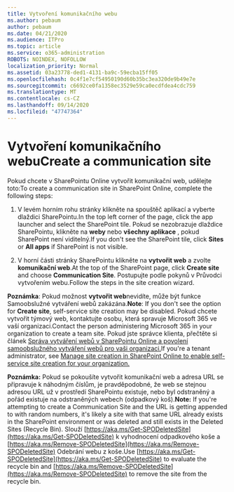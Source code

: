 ```yaml
---
title: Vytvoření komunikačního webu
ms.author: pebaum
author: pebaum
ms.date: 04/21/2020
ms.audience: ITPro
ms.topic: article
ms.service: o365-administration
ROBOTS: NOINDEX, NOFOLLOW
localization_priority: Normal
ms.assetid: 03a23778-ded1-4131-ba9c-59ecba15ff05
ms.openlocfilehash: 0c4f1e7cf54950190d60b35bc3ea320de9b49e7e
ms.sourcegitcommit: c6692ce0fa1358ec3529e59ca0ecdfdea4cdc759
ms.translationtype: MT
ms.contentlocale: cs-CZ
ms.lasthandoff: 09/14/2020
ms.locfileid: "47747364"
---
```

# <a name="create-a-communication-site"></a><span data-ttu-id="4c239-102">Vytvoření komunikačního webu</span><span class="sxs-lookup"><span data-stu-id="4c239-102">Create a communication site</span></span>

<span data-ttu-id="4c239-103">Pokud chcete v SharePointu Online vytvořit komunikační web, udělejte toto:</span><span class="sxs-lookup"><span data-stu-id="4c239-103">To create a communication site in SharePoint Online, complete the following steps:</span></span> 
  
1. <span data-ttu-id="4c239-104">V levém horním rohu stránky klikněte na spouštěč aplikací a vyberte dlaždici SharePointu.</span><span class="sxs-lookup"><span data-stu-id="4c239-104">In the top left corner of the page, click the app launcher and select the SharePoint tile.</span></span> <span data-ttu-id="4c239-105">Pokud se nezobrazuje dlaždice SharePointu, klikněte na **weby** nebo **všechny aplikace** , pokud SharePoint není viditelný.</span><span class="sxs-lookup"><span data-stu-id="4c239-105">If you don't see the SharePoint tile, click **Sites** or **All apps** if SharePoint is not visible.</span></span> 
    
2. <span data-ttu-id="4c239-106">V horní části stránky SharePointu klikněte na **vytvořit web** a zvolte **komunikační web**.</span><span class="sxs-lookup"><span data-stu-id="4c239-106">At the top of the SharePoint page, click **Create site** and choose **Communication Site**.</span></span> <span data-ttu-id="4c239-107">Postupujte podle pokynů v Průvodci vytvořením webu.</span><span class="sxs-lookup"><span data-stu-id="4c239-107">Follow the steps in the site creation wizard.</span></span> 
    
 <span data-ttu-id="4c239-108">**Poznámka**: Pokud možnost **vytvořit web**nevidíte, může být funkce Samoobslužné vytváření webů zakázána.</span><span class="sxs-lookup"><span data-stu-id="4c239-108">**Note**: If you don't see the option for **Create site**, self-service site creation may be disabled.</span></span> <span data-ttu-id="4c239-109">Pokud chcete vytvořit týmový web, kontaktujte osobu, která spravuje Microsoft 365 ve vaší organizaci.</span><span class="sxs-lookup"><span data-stu-id="4c239-109">Contact the person administering Microsoft 365 in your organization to create a team site.</span></span> <span data-ttu-id="4c239-110">Pokud jste správce klienta, přečtěte si článek [Správa vytváření webů v SharePointu Online a povolení samoobslužného vytváření webů pro vaši organizaci.](https://go.microsoft.com/fwlink/?linkid=2018780)</span><span class="sxs-lookup"><span data-stu-id="4c239-110">If you're a tenant administrator, see [Manage site creation in SharePoint Online to enable self-service site creation for your organization.](https://go.microsoft.com/fwlink/?linkid=2018780)</span></span>
  
 <span data-ttu-id="4c239-111">**Poznámka:** Pokud se pokoušíte vytvořit komunikační web a adresa URL se připravuje k náhodným číslům, je pravděpodobné, že web se stejnou adresou URL už v prostředí SharePointu existuje, nebo byl odstraněný a pořád existuje na odstraněných webech (odpadkový koš).</span><span class="sxs-lookup"><span data-stu-id="4c239-111">**Note:** If you're attempting to create a Communication Site and the URL is getting appended to with random numbers, it's likely a site with that same URL already exists in the SharePoint environment or was deleted and still exists in the Deleted Sites (Recycle Bin).</span></span> <span data-ttu-id="4c239-112">Slouží [https://aka.ms/Get-SPODeletedSite](https://aka.ms/Get-SPODeletedSite) k vyhodnocení odpadkového koše a [https://aka.ms/Remove-SPODeletedSite](https://aka.ms/Remove-SPODeletedSite) Odebrání webu z koše.</span><span class="sxs-lookup"><span data-stu-id="4c239-112">Use [https://aka.ms/Get-SPODeletedSite](https://aka.ms/Get-SPODeletedSite) to evaluate the recycle bin and [https://aka.ms/Remove-SPODeletedSite](https://aka.ms/Remove-SPODeletedSite) to remove the site from the recycle bin.</span></span> 
  

